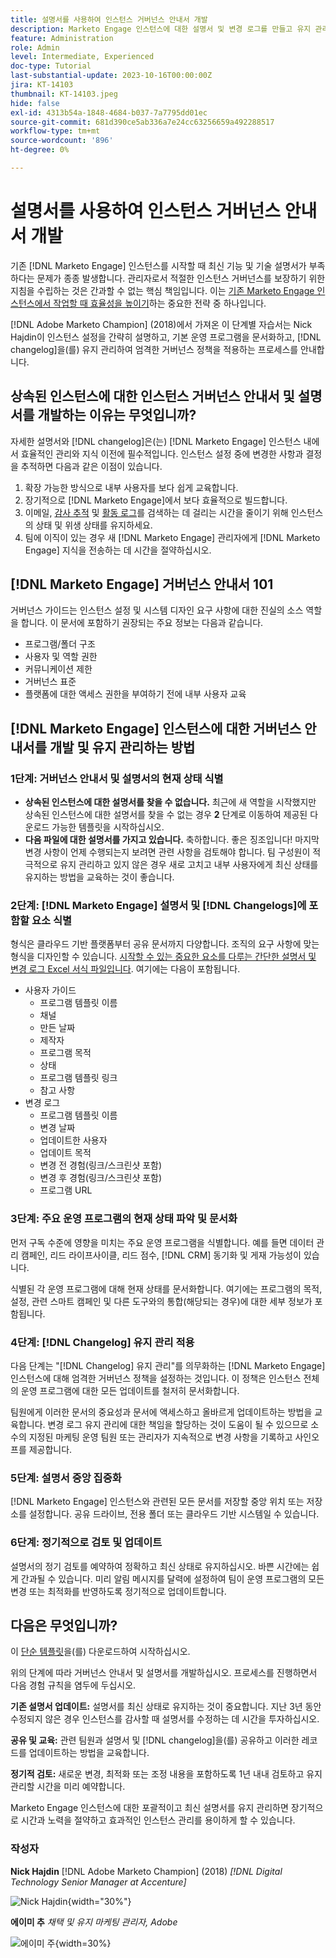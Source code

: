 ```yaml
---
title: 설명서를 사용하여 인스턴스 거버넌스 안내서 개발
description: Marketo Engage 인스턴스에 대한 설명서 및 변경 로그를 만들고 유지 관리하는 강력한 절차를 설정하는 방법에 대해 알아봅니다. 이렇게 하면 팀의 지식 공유에 드는 시간이 절약될 뿐만 아니라 인스턴스의 상태와 효율성도 향상됩니다.
feature: Administration
role: Admin
level: Intermediate, Experienced
doc-type: Tutorial
last-substantial-update: 2023-10-16T00:00:00Z
jira: KT-14103
thumbnail: KT-14103.jpeg
hide: false
exl-id: 4313b54a-1848-4684-b037-7a7795dd01ec
source-git-commit: 681d390ce5ab336a7e24cc63256659a492288517
workflow-type: tm+mt
source-wordcount: '896'
ht-degree: 0%

---
```


# 설명서를 사용하여 인스턴스 거버넌스 안내서 개발

기존 [!DNL Marketo Engage] 인스턴스를 시작할 때 최신 기능 및 기술 설명서가 부족하다는 문제가 종종 발생합니다. 관리자로서 적절한 인스턴스 거버넌스를 보장하기 위한 지침을 수립하는 것은 간과할 수 없는 핵심 책임입니다. 이는 [기존 Marketo Engage 인스턴스에서 작업할 때 효율성을 높이기](https://nation.marketo.com/t5/champion-program-blogs/3-tips-to-increase-your-efficiency-in-an-inherited-instance/ba-p/247582)하는 중요한 전략 중 하나입니다.

[!DNL Adobe Marketo Champion] (2018)에서 가져온 이 단계별 자습서는 Nick Hajdin이 인스턴스 설정을 간략히 설명하고, 기본 운영 프로그램을 문서화하고, [!DNL changelog]을(를) 유지 관리하여 엄격한 거버넌스 정책을 적용하는 프로세스를 안내합니다.

## 상속된 인스턴스에 대한 인스턴스 거버넌스 안내서 및 설명서를 개발하는 이유는 무엇입니까?

자세한 설명서와 [!DNL changelog]은(는) [!DNL Marketo Engage] 인스턴스 내에서 효율적인 관리와 지식 이전에 필수적입니다. 인스턴스 설정 중에 변경한 사항과 결정을 추적하면 다음과 같은 이점이 있습니다.

1. 확장 가능한 방식으로 내부 사용자를 보다 쉽게 교육합니다.
2. 장기적으로 [!DNL Marketo Engage]에서 보다 효율적으로 빌드합니다.
3. 이메일, [감사 추적](https://experienceleague.adobe.com/docs/marketo/using/product-docs/administration/audit-trail/audit-trail-overview.html?lang=ko) 및 [활동 로그](https://experienceleague.adobe.com/docs/marketo/using/product-docs/core-marketo-concepts/smart-lists-and-static-lists/managing-people-in-smart-lists/locate-the-activity-log-for-a-person.html?lang=ko)를 검색하는 데 걸리는 시간을 줄이기 위해 인스턴스의 상태 및 위생 상태를 유지하세요.
4. 팀에 이직이 있는 경우 새 [!DNL Marketo Engage] 관리자에게 [!DNL Marketo Engage] 지식을 전송하는 데 시간을 절약하십시오.

## [!DNL Marketo Engage] 거버넌스 안내서 101

거버넌스 가이드는 인스턴스 설정 및 시스템 디자인 요구 사항에 대한 진실의 소스 역할을 합니다. 이 문서에 포함하기 권장되는 주요 정보는 다음과 같습니다.

* 프로그램/폴더 구조
* 사용자 및 역할 권한
* 커뮤니케이션 제한
* 거버넌스 표준
* 플랫폼에 대한 액세스 권한을 부여하기 전에 내부 사용자 교육

## [!DNL Marketo Engage] 인스턴스에 대한 거버넌스 안내서를 개발 및 유지 관리하는 방법

### 1단계: 거버넌스 안내서 및 설명서의 현재 상태 식별

* **상속된 인스턴스에 대한 설명서를 찾을 수 없습니다.** 최근에 새 역할을 시작했지만 상속된 인스턴스에 대한 설명서를 찾을 수 없는 경우 **2** 단계로 이동하여 제공된 다운로드 가능한 템플릿을 시작하십시오.
* **다음 파일에 대한 설명서를 가지고 있습니다.** 축하합니다. 좋은 징조입니다! 마지막 변경 사항이 언제 수행되는지 보려면 관련 사항을 검토해야 합니다. 팀 구성원이 적극적으로 유지 관리하고 있지 않은 경우 새로 고치고 내부 사용자에게 최신 상태를 유지하는 방법을 교육하는 것이 좋습니다.

### 2단계: [!DNL Marketo Engage] 설명서 및 [!DNL Changelogs]에 포함할 요소 식별

형식은 클라우드 기반 플랫폼부터 공유 문서까지 다양합니다. 조직의 요구 사항에 맞는 형식을 디자인할 수 있습니다. [시작할 수 있는 중요한 요소를 다루는 간단한 설명서 및 변경 로그 Excel 서식 파일입니다](/help/tutorial-inherited-instance/_assets/downloads/Adobe_Marketo_Engage_Inherited_Instance_Documentation-Changlog.xlsx). 여기에는 다음이 포함됩니다.

* 사용자 가이드
   * 프로그램 템플릿 이름
   * 채널
   * 만든 날짜
   * 제작자
   * 프로그램 목적
   * 상태
   * 프로그램 템플릿 링크
   * 참고 사항
* 변경 로그
   * 프로그램 템플릿 이름
   * 변경 날짜
   * 업데이트한 사용자
   * 업데이트 목적
   * 변경 전 경험(링크/스크린샷 포함)
   * 변경 후 경험(링크/스크린샷 포함)
   * 프로그램 URL

### 3단계: 주요 운영 프로그램의 현재 상태 파악 및 문서화

먼저 구독 수준에 영향을 미치는 주요 운영 프로그램을 식별합니다. 예를 들면 데이터 관리 캠페인, 리드 라이프사이클, 리드 점수, [!DNL CRM] 동기화 및 게재 가능성이 있습니다.

식별된 각 운영 프로그램에 대해 현재 상태를 문서화합니다. 여기에는 프로그램의 목적, 설정, 관련 스마트 캠페인 및 다른 도구와의 통합(해당되는 경우)에 대한 세부 정보가 포함됩니다.

### 4단계: [!DNL Changelog] 유지 관리 적용

다음 단계는 &quot;[!DNL Changelog] 유지 관리&quot;를 의무화하는 [!DNL Marketo Engage] 인스턴스에 대해 엄격한 거버넌스 정책을 설정하는 것입니다. 이 정책은 인스턴스 전체의 운영 프로그램에 대한 모든 업데이트를 철저히 문서화합니다.

팀원에게 이러한 문서의 중요성과 문서에 액세스하고 올바르게 업데이트하는 방법을 교육합니다. 변경 로그 유지 관리에 대한 책임을 할당하는 것이 도움이 될 수 있으므로 소수의 지정된 마케팅 운영 팀원 또는 관리자가 지속적으로 변경 사항을 기록하고 사인오프를 제공합니다.

### 5단계: 설명서 중앙 집중화

[!DNL Marketo Engage] 인스턴스와 관련된 모든 문서를 저장할 중앙 위치 또는 저장소를 설정합니다. 공유 드라이브, 전용 폴더 또는 클라우드 기반 시스템일 수 있습니다.

### 6단계: 정기적으로 검토 및 업데이트

설명서의 정기 검토를 예약하여 정확하고 최신 상태로 유지하십시오. 바쁜 시간에는 쉽게 간과될 수 있습니다. 미리 알림 메시지를 달력에 설정하여 팀이 운영 프로그램의 모든 변경 또는 최적화를 반영하도록 정기적으로 업데이트합니다.

## 다음은 무엇입니까?

이 [단순 템플릿](/help/tutorial-inherited-instance/_assets/downloads/Adobe_Marketo_Engage_Inherited_Instance_Documentation-Changlog.xlsx)을(를) 다운로드하여 시작하십시오.

위의 단계에 따라 거버넌스 안내서 및 설명서를 개발하십시오. 프로세스를 진행하면서 다음 경험 규칙을 염두에 두십시오.

**기존 설명서 업데이트:**
설명서를 최신 상태로 유지하는 것이 중요합니다. 지난 3년 동안 수정되지 않은 경우 인스턴스를 감사할 때 설명서를 수정하는 데 시간을 투자하십시오.

**공유 및 교육:**
관련 팀원과 설명서 및 [!DNL changelog]을(를) 공유하고 이러한 레코드를 업데이트하는 방법을 교육합니다.

**정기적 검토:** 새로운 변경, 최적화 또는 조정 내용을 포함하도록 1년 내내 검토하고 유지 관리할 시간을 미리 예약합니다.

Marketo Engage 인스턴스에 대한 포괄적이고 최신 설명서를 유지 관리하면 장기적으로 시간과 노력을 절약하고 효과적인 인스턴스 관리를 용이하게 할 수 있습니다.

### 작성자

**Nick Hajdin**
[!DNL Adobe Marketo Champion] (2018)
*[!DNL Digital Technology Senior Manager at Accenture]*

![Nick Hajdin](/help/tutorial-inherited-instance/_assets/authors/Customer_Author_Nicholas_Hajdin.png){width="30%"}

**에이미 추**
*채택 및 유지 마케팅 관리자, Adobe*

![에이미 주](/help/tutorial-inherited-instance/_assets/authors/Adobe_Author_Amy_Chiu.png){width=30%}
